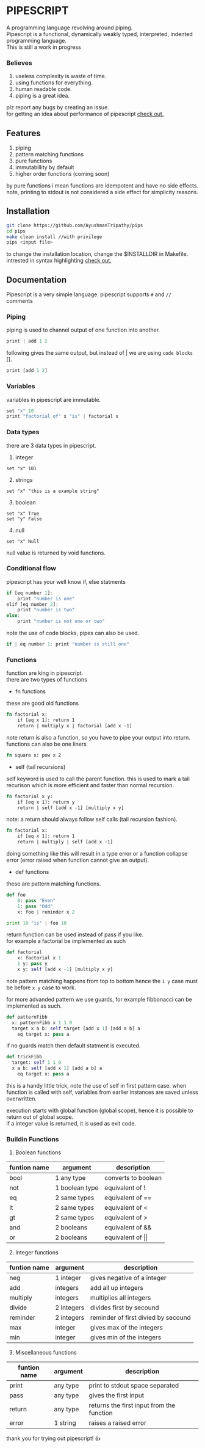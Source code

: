 # PIPESCRIPT

A programming language revolving around piping.  
Pipescript is a functional, dynamically weakly typed, interpreted, indented programming language.  
This is still a work in progress

### Believes

1. useless complexity is waste of time.
1. using functions for everything.
1. human readable code.
1. piping is a great idea.

plz report any bugs by creating an issue.  
for getting an idea about performance of pipescript [check out.](./extras/stats.md)

## Features

1. piping
1. pattern matching functions
1. pure functions
1. immutabillity by default
1. higher order functions (coming soon)

by pure functions i mean functions are idempotent and have no side effects.
note, printing to stdout is not considered a side effect for simplicity reasons.

## Installation

```bash
git clone https://github.com/AyushmanTripathy/pips
cd pips
make clean install //with privilege
pips <input file>
```

to change the installation location, change the $INSTALLDIR in Makefile.  
intrested in syntax highlighting [check out.](./extras/syntax_highlighting.md)

## Documentation

Pipescript is a very simple language.
pipescript supports `#` and `//` comments

### Piping

piping is used to channel output of one function into another.

```rust
print | add 1 2
```

following gives the same output, but instead of | we are using `code blocks` [].

```rust
print [add 1 2]
```

### Variables

variables in pipescript are immutable.

```rust
set "x" 10
print "factorial of" x "is" | factorial x
```

### Data types

there are 3 data types in pipescript.

1. integer

```
set "x" 101
```

2. strings

```
set "x" "this is a example string"
```

3. boolean

```
set "x" True
set "y" False
```

4. null

```
set "x" Null
```

null value is returned by void functions.

### Conditional flow

pipescript has your well know if, else statments

```rust
if [eq number 1]:
    print "number is one"
elif [eq number 2]:
    print "number is two"
else:
    print "number is not one or two"
```

note the use of code blocks, pipes can also be used.

```rust
if | eq number 1: print "number is still one"
```

### Functions

function are king in pipescript.  
there are two types of functions

-   fn functions

these are good old functions

```rust
fn factorial x:
    if [eq x 1]: return 1
    return | multiply x | factorial [add x -1]
```

note return is also a function, so you have to pipe your output into return.  
functions can also be one liners

```rust
fn square x: pow x 2
```

-   self (tail recursions)

self keyword is used to call the parent function. this is used to mark a tail
recurison which is more efficient and faster than normal recursion.

```rust
fn factorial x y:
    if [eq x 1]: return y
    return | self [add x -1] [multiply x y]
```

note: a return should always follow self calls (tail recursion fashion).

```rust
fn factorial x:
    if [eq x 1]: return 1
    return | multiply | self [add x -1]
```

doing something like this will result in a type error or a function collapse
error (error raised when function cannot give an output).

-   def functions

these are pattern matching functions.

```python
def foo
    0: pass "Even"
    1: pass "Odd"
    x: foo | reminder x 2

print 10 "is" | foo 10
```

return function can be used instead of pass if you like.  
for example a factorial be implemented as such

```python
def factorial
    x: factorial x 1
    1 y: pass y
    x y: self [add x -1] [multiply x y]
```

note pattern matching happens from top to bottom hence the `1 y` case must be
before `x y` case to work.

for more advanded pattern we use guards, for example fibbonacci can be implemented as such.

```python
def patternFibb
  x: patternFibb x 1 1 0
  target x a b: self target [add x 1] [add a b] a
    eq target x: pass a
```

if no guards match then default statment is executed.

```python
def trickFibb
  target: self 1 1 0
  x a b: self [add x 1] [add a b] a
    eq target x: pass a
```

this is a handy little trick, note the use of self in first pattern case. when
function is called with self, variables from earlier instances are saved unless
overwritten.

execution starts with global function (global scope), hence it is possible to
return out of global scope.  
if a integer value is returned, it is used as exit code.

### Buildin Functions

1. Boolean functions

| funtion name | argument       | description         |
| ------------ | -------------- | ------------------- |
| bool         | 1 any type     | converts to boolean |
| not          | 1 boolean type | equivalent of !     |
| eq           | 2 same types   | equivalent of ==    |
| lt           | 2 same types   | equivalent of <     |
| gt           | 2 same types   | equivalent of >     |
| and          | 2 booleans     | equivalent of &&    |
| or           | 2 booleans     | equivalent of \|\|  |

2. Integer functions

| funtion name | argument   | description                         |
| ------------ | ---------- | ----------------------------------- |
| neg          | 1 integer  | gives negative of a integer         |
| add          | integers   | add all up integers                 |
| multiply     | integers   | multiplies all integers             |
| divide       | 2 integers | divides first by secound            |
| reminder     | 2 integers | reminder of first divied by secound |
| max          | integer    | gives max of the integers           |
| min          | integer    | gives min of the integers           |

3. Miscellaneous functions

| funtion name | argument | description                               |
| ------------ | -------- | ----------------------------------------- |
| print        | any type | print to stdout space separated           |
| pass         | any type | gives the first input                     |
| return       | any type | returns the first input from the function |
| error        | 1 string | raises a raised error                     |

thank you for trying out pipescript! 👍
